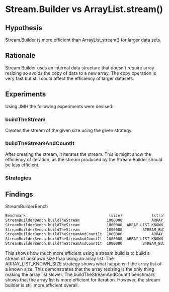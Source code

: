 # Stream.Builder vs ArrayList.stream()

## Hypothesis

Stream.Builder is more efficient than ArrayList.stream() for larger data sets

## Rationale

Stream.Builder uses an internal data structure that doesn't require array resizing so avoids the copy of data to a new array.
The copy operation is very fast but still could affect the efficiency of larger datasets.

## Experiments

Using JMH the following experiments were devised:

### buildTheStream

Creates the stream of the given size using the given strategy.

### buildTheStreamAndCountIt

After creating the stream, it iterates the stream.  This is might show the efficiency of iteration, as the stream produced by the Stream.Builder should be less efficient.

### Strategies




## Findings

StreamBuilderBench

```bench::StreamBuilderBench.txt
Benchmark                                     (size)             (strategy)   Mode  Cnt   Score   Error  Units
StreamBuilderBench.buildTheStream            1000000             ARRAY_LIST  thrpt       17.791          ops/s
StreamBuilderBench.buildTheStream            1000000  ARRAY_LIST_KNOWN_SIZE  thrpt       31.290          ops/s
StreamBuilderBench.buildTheStream            1000000         STREAM_BUILDER  thrpt       31.469          ops/s
StreamBuilderBench.buildTheStreamAndCountIt  1000000             ARRAY_LIST  thrpt       15.326          ops/s
StreamBuilderBench.buildTheStreamAndCountIt  1000000  ARRAY_LIST_KNOWN_SIZE  thrpt       24.444          ops/s
StreamBuilderBench.buildTheStreamAndCountIt  1000000         STREAM_BUILDER  thrpt       21.554          ops/s
```

This shows how much more efficient using a stream build is to build a stream of unknown size than using an array list.
The ARRAY_LIST_KNOWN_SIZE strategy shows what happens if the array list of a known size.
This demonstrates that the array resizing is the only thing making the array list slower.
The buildTheStreamAndCountIt benchmark shows that the array list is more efficient for iteration.
However, the stream builder is still more efficient overall.
